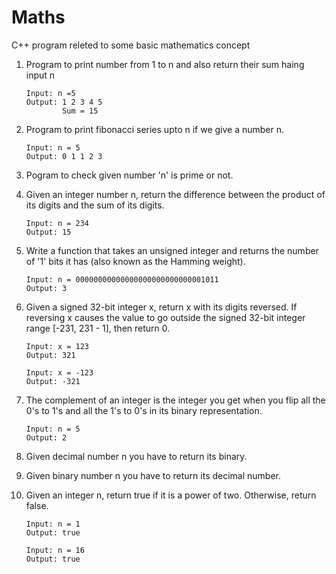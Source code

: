 # Maths

C++ program releted to some basic mathematics concept

1.  Program to print number from 1 to n and also return their sum haing input n

        Input: n =5
        Output: 1 2 3 4 5
                Sum = 15

1.  Program to print fibonacci series upto n if we give a number n.

        Input: n = 5
        Output: 0 1 1 2 3

1.  Pogram to check given number 'n' is prime or not.
1.  Given an integer number n, return the difference between the product of its digits and the sum of its digits.

        Input: n = 234
        Output: 15

1.  Write a function that takes an unsigned integer and returns the number of '1' bits it has (also known as the Hamming weight).

        Input: n = 00000000000000000000000000001011
        Output: 3

1.  Given a signed 32-bit integer x, return x with its digits reversed. If reversing x causes the value to go outside the signed 32-bit integer range [-231, 231 - 1], then return 0.

        Input: x = 123
        Output: 321

        Input: x = -123
        Output: -321

1.  The complement of an integer is the integer you get when you flip all the 0's to 1's and all the 1's to 0's in its binary representation.

        Input: n = 5
        Output: 2

1.  Given decimal number n you have to return its binary.
1.  Given binary number n you have to return its decimal number.
1.  Given an integer n, return true if it is a power of two. Otherwise, return false.

        Input: n = 1
        Output: true

        Input: n = 16
        Output: true
